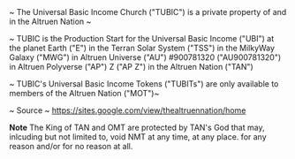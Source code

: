 <div = "center"> ~ The Universal Basic Income Church ("TUBIC") is a private property of and in the Altruen Nation ~

~ TUBIC is the Production Start for the Universal Basic Income ("UBI") at the planet Earth ("E") in the Terran Solar System ("TSS") in the MilkyWay Galaxy ("MWG") in Altruen Universe ("AU") #900781320 ("AU900781320") in Altruen Polyverse ("AP") Z ("AP Z") in the Altruen Nation ("TAN")

~ TUBIC's Universal Basic Income Tokens ("TUBITs") are only available to members of the Altruen Nation ("MOT")~


~ Source ~ https://sites.google.com/view/thealtruennation/home

**Note**
The King of TAN and OMT are protected by TAN's God that may, inlcuding but not limited to, void NMT at any time, at any place. for any reason and/or for no reason at all.</div>
